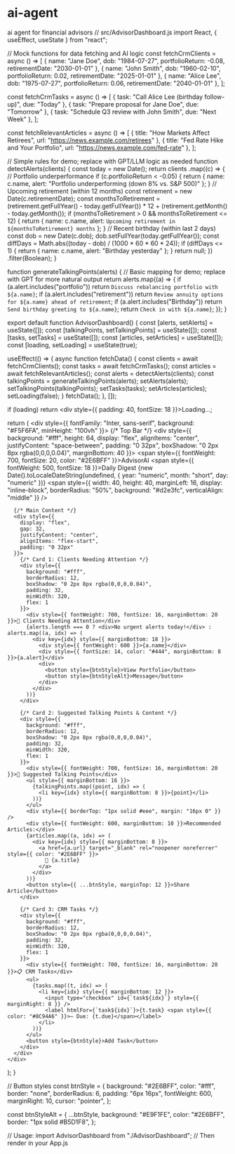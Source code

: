 # ai-agent
ai agent for financial advisors
// src/AdvisorDashboard.js
import React, { useEffect, useState } from "react";

// Mock functions for data fetching and AI logic
const fetchCrmClients = async () => [
  { name: "Jane Doe", dob: "1984-07-27", portfolioReturn: -0.08, retirementDate: "2030-01-01" },
  { name: "John Smith", dob: "1960-02-10", portfolioReturn: 0.02, retirementDate: "2025-01-01" },
  { name: "Alice Lee", dob: "1975-07-27", portfolioReturn: 0.06, retirementDate: "2040-01-01" },
];

const fetchCrmTasks = async () => [
  { task: "Call Alice Lee (birthday follow-up)", due: "Today" },
  { task: "Prepare proposal for Jane Doe", due: "Tomorrow" },
  { task: "Schedule Q3 review with John Smith", due: "Next Week" },
];

const fetchRelevantArticles = async () => [
  { title: "How Markets Affect Retirees", url: "https://news.example.com/retirees" },
  { title: "Fed Rate Hike and Your Portfolio", url: "https://news.example.com/fed-rate" },
];

// Simple rules for demo; replace with GPT/LLM logic as needed
function detectAlerts(clients) {
  const today = new Date();
  return clients
    .map((c) => {
      // Portfolio underperformance
      if (c.portfolioReturn < -0.05) {
        return { name: c.name, alert: "Portfolio underperforming (down 8% vs. S&P 500)" };
      }
      // Upcoming retirement (within 12 months)
      const retirement = new Date(c.retirementDate);
      const monthsToRetirement =
        (retirement.getFullYear() - today.getFullYear()) * 12 +
        (retirement.getMonth() - today.getMonth());
      if (monthsToRetirement > 0 && monthsToRetirement <= 12) {
        return { name: c.name, alert: `Upcoming retirement in ${monthsToRetirement} months` };
      }
      // Recent birthday (within last 2 days)
      const dob = new Date(c.dob);
      dob.setFullYear(today.getFullYear());
      const diffDays = Math.abs((today - dob) / (1000 * 60 * 60 * 24));
      if (diffDays <= 1) {
        return { name: c.name, alert: "Birthday yesterday" };
      }
      return null;
    })
    .filter(Boolean);
}

function generateTalkingPoints(alerts) {
  // Basic mapping for demo; replace with GPT for more natural output
  return alerts.map((a) => {
    if (a.alert.includes("portfolio")) return `Discuss rebalancing portfolio with ${a.name}`;
    if (a.alert.includes("retirement")) return `Review annuity options for ${a.name} ahead of retirement`;
    if (a.alert.includes("Birthday")) return `Send birthday greeting to ${a.name}`;
    return `Check in with ${a.name}`;
  });
}

export default function AdvisorDashboard() {
  const [alerts, setAlerts] = useState([]);
  const [talkingPoints, setTalkingPoints] = useState([]);
  const [tasks, setTasks] = useState([]);
  const [articles, setArticles] = useState([]);
  const [loading, setLoading] = useState(true);

  useEffect(() => {
    async function fetchData() {
      const clients = await fetchCrmClients();
      const tasks = await fetchCrmTasks();
      const articles = await fetchRelevantArticles();
      const alerts = detectAlerts(clients);
      const talkingPoints = generateTalkingPoints(alerts);
      setAlerts(alerts);
      setTalkingPoints(talkingPoints);
      setTasks(tasks);
      setArticles(articles);
      setLoading(false);
    }
    fetchData();
  }, []);

  if (loading) return <div style={{ padding: 40, fontSize: 18 }}>Loading...</div>;

  return (
    <div style={{ fontFamily: "Inter, sans-serif", background: "#F5F6FA", minHeight: "100vh" }}>
      {/* Top Bar */}
      <div style={{
        background: "#fff",
        height: 64,
        display: "flex",
        alignItems: "center",
        justifyContent: "space-between",
        padding: "0 32px",
        boxShadow: "0 2px 8px rgba(0,0,0,0.04)",
        marginBottom: 40
      }}>
        <span style={{ fontWeight: 700, fontSize: 20, color: "#2E6BFF" }}>AdvisorAI</span>
        <span style={{ fontWeight: 500, fontSize: 18 }}>Daily Digest</span>
        <span>
          {new Date().toLocaleDateString(undefined, { year: "numeric", month: "short", day: "numeric" })}
          <span style={{
            width: 40,
            height: 40,
            marginLeft: 16,
            display: "inline-block",
            borderRadius: "50%",
            background: "#d2e3fc",
            verticalAlign: "middle"
          }} />
        </span>
      </div>

      {/* Main Content */}
      <div style={{
        display: "flex",
        gap: 32,
        justifyContent: "center",
        alignItems: "flex-start",
        padding: "0 32px"
      }}>
        {/* Card 1: Clients Needing Attention */}
        <div style={{
          background: "#fff",
          borderRadius: 12,
          boxShadow: "0 2px 8px rgba(0,0,0,0.04)",
          padding: 32,
          minWidth: 320,
          flex: 1
        }}>
          <div style={{ fontWeight: 700, fontSize: 16, marginBottom: 20 }}>🔔 Clients Needing Attention</div>
          {alerts.length === 0 ? <div>No urgent alerts today!</div> : alerts.map((a, idx) => (
            <div key={idx} style={{ marginBottom: 18 }}>
              <div style={{ fontWeight: 600 }}>{a.name}</div>
              <div style={{ fontSize: 14, color: "#444", marginBottom: 8 }}>{a.alert}</div>
              <div>
                <button style={btnStyle}>View Portfolio</button>
                <button style={btnStyleAlt}>Message</button>
              </div>
            </div>
          ))}
        </div>

        {/* Card 2: Suggested Talking Points & Content */}
        <div style={{
          background: "#fff",
          borderRadius: 12,
          boxShadow: "0 2px 8px rgba(0,0,0,0.04)",
          padding: 32,
          minWidth: 320,
          flex: 1
        }}>
          <div style={{ fontWeight: 700, fontSize: 16, marginBottom: 20 }}>💬 Suggested Talking Points</div>
          <ul style={{ marginBottom: 16 }}>
            {talkingPoints.map((point, idx) => (
              <li key={idx} style={{ marginBottom: 8 }}>{point}</li>
            ))}
          </ul>
          <div style={{ borderTop: "1px solid #eee", margin: "16px 0" }} />
          <div style={{ fontWeight: 600, marginBottom: 10 }}>Recommended Articles:</div>
          {articles.map((a, idx) => (
            <div key={idx} style={{ marginBottom: 8 }}>
              <a href={a.url} target="_blank" rel="noopener noreferrer" style={{ color: "#2E6BFF" }}>
                📄 {a.title}
              </a>
            </div>
          ))}
          <button style={{ ...btnStyle, marginTop: 12 }}>Share Article</button>
        </div>

        {/* Card 3: CRM Tasks */}
        <div style={{
          background: "#fff",
          borderRadius: 12,
          boxShadow: "0 2px 8px rgba(0,0,0,0.04)",
          padding: 32,
          minWidth: 320,
          flex: 1
        }}>
          <div style={{ fontWeight: 700, fontSize: 16, marginBottom: 20 }}>📋 CRM Tasks</div>
          <ul>
            {tasks.map((t, idx) => (
              <li key={idx} style={{ marginBottom: 12 }}>
                <input type="checkbox" id={`task${idx}`} style={{ marginRight: 8 }} />
                <label htmlFor={`task${idx}`}>{t.task} <span style={{ color: "#8C94A6" }}>— Due: {t.due}</span></label>
              </li>
            ))}
          </ul>
          <button style={btnStyle}>Add Task</button>
        </div>
      </div>
    </div>
  );
}

// Button styles
const btnStyle = {
  background: "#2E6BFF",
  color: "#fff",
  border: "none",
  borderRadius: 6,
  padding: "6px 16px",
  fontWeight: 600,
  marginRight: 10,
  cursor: "pointer",
};

const btnStyleAlt = {
  ...btnStyle,
  background: "#E9F1FE",
  color: "#2E6BFF",
  border: "1px solid #B5D1F8",
};

// Usage: import AdvisorDashboard from "./AdvisorDashboard";
// Then render <AdvisorDashboard /> in your App.js
